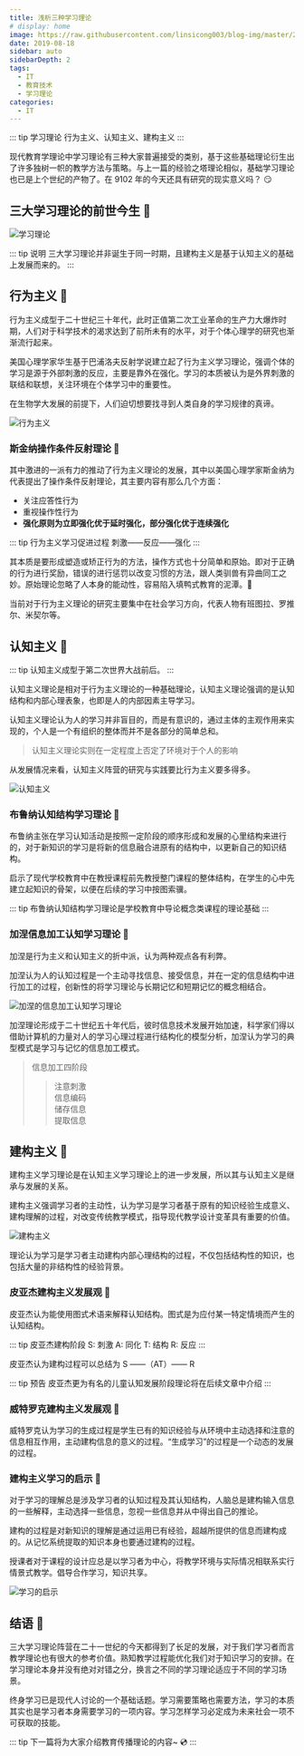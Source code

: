 ```yaml
---
title: 浅析三种学习理论
# display: home
image: https://raw.githubusercontent.com/linsicong003/blog-img/master/20190818-bg.jpg
date: 2019-08-18
sidebar: auto
sidebarDepth: 2
tags: 
  - IT
  - 教育技术
  - 学习理论
categories:
  - IT
---
```

::: tip 学习理论
行为主义、认知主义、建构主义
:::

现代教育学理论中学习理论有三种大家普遍接受的类别，基于这些基础理论衍生出了许多独树一帜的教学方法与策略。与上一篇的经验之塔理论相似，基础学习理论也已是上个世纪的产物了。在 9102 年的今天还具有研究的现实意义吗？ :smirk:

<!-- more -->

## 三大学习理论的前世今生 :space_invader:

![学习理论](https://raw.githubusercontent.com/linsicong003/blog-img/master/20190818-1.jpg)

::: tip 说明
三大学习理论并非诞生于同一时期，且建构主义是基于认知主义的基础上发展而来的。
:::

## 行为主义 :space_invader:

行为主义成型于二十世纪三十年代，此时正值第二次工业革命的生产力大爆炸时期，人们对于科学技术的渴求达到了前所未有的水平，对于个体心理学的研究也渐渐流行起来。

美国心理学家华生基于巴浦洛夫反射学说建立起了行为主义学习理论，强调个体的学习是源于外部刺激的反应，主要是靠外在强化。学习的本质被认为是外界刺激的联结和联想，关注环境在个体学习中的重要性。

在生物学大发展的前提下，人们迫切想要找寻到人类自身的学习规律的真谛。

![行为主义](https://raw.githubusercontent.com/linsicong003/blog-img/master/20190818-3.jpg)

### 斯金纳操作条件反射理论 :flags:

其中激进的一派有力的推动了行为主义理论的发展，其中以美国心理学家斯金纳为代表提出了操作条件反射理论，其主要内容有那么几个方面：

- 关注应答性行为
- 重视操作性行为
- **强化原则为立即强化优于延时强化，部分强化优于连续强化**

::: tip 行为主义学习促进过程
刺激——反应——强化
:::

其本质是要形成塑造或矫正行为的方法，操作方式也十分简单和原始。即对于正确的行为进行奖励，错误的进行惩罚以改变习惯的方法，跟人类驯兽有异曲同工之妙。原始理论忽略了人本身的能动性，容易陷入填鸭式教育的泥潭。:pill:

当前对于行为主义理论的研究主要集中在社会学习方向，代表人物有班图拉、罗推尔、米契尔等。

## 认知主义 :space_invader:

::: tip
认知主义成型于第二次世界大战前后。
:::

认知主义理论是相对于行为主义理论的一种基础理论，认知主义理论强调的是认知结构和内部心理表象，也即是人的内部因素主导学习。

认知主义理论认为人的学习并非盲目的，而是有意识的，通过主体的主观作用来实现的，个人是一个有组织的整体而并不是各部分的简单总和。

> 认知主义理论实则在一定程度上否定了环境对于个人的影响  

从发展情况来看，认知主义阵营的研究与实践要比行为主义要多得多。

![认知主义](https://raw.githubusercontent.com/linsicong003/blog-img/master/20190818-4.jpg)

### 布鲁纳认知结构学习理论 :flags:

布鲁纳主张在学习认知活动是按照一定阶段的顺序形成和发展的心里结构来进行的，对于新知识的学习是将新的信息融合进原有的结构中，以更新自己的知识结构。

启示了现代学校教育中在教授课程前先教授整门课程的整体结构，在学生的心中先建立起知识的骨架，以便在后续的学习中按图索骥。

::: tip
布鲁纳认知结构学习理论是学校教育中导论概念类课程的理论基础
:::

### 加涅信息加工认知学习理论 :flags:

加涅是行为主义和认知主义的折中派，认为两种观点各有利弊。

加涅认为人的认知过程是一个主动寻找信息、接受信息，并在一定的信息结构中进行加工的过程，创新性的将学习理论与长期记忆和短期记忆的概念相结合。

![加涅的信息加工认知学习理论](https://raw.githubusercontent.com/linsicong003/blog-img/master/20190818-2png)

加涅理论形成于二十世纪五十年代后，彼时信息技术发展开始加速，科学家们得以借助计算机的力量对人的学习心理过程进行结构化的模型分析，加涅认为学习的典型模式是学习与记忆的信息加工模式。

> 信息加工四阶段
>> 注意刺激<br/>
>> 信息编码<br/>
>> 储存信息<br/>
>> 提取信息 <br/>

## 建构主义 :space_invader:

建构主义学习理论是在认知主义学习理论上的进一步发展，所以其与认知主义是继承与发展的关系。

建构主义强调学习者的主动性，认为学习是学习者基于原有的知识经验生成意义、建构理解的过程，对改变传统教学模式，指导现代教学设计变革具有重要的价值。

![建构主义](https://raw.githubusercontent.com/linsicong003/blog-img/master/20190818-5.jpg)

理论认为学习是学习者主动建构内部心理结构的过程，不仅包括结构性的知识，也包括大量的非结构性的经验背景。

### 皮亚杰建构主义发展观 :flags:

皮亚杰认为能使用图式术语来解释认知结构。图式是为应付某一特定情境而产生的认知结构。

::: tip 皮亚杰建构阶段
S: 刺激  A: 同化 T: 结构 R: 反应
:::

皮亚杰认为建构过程可以总结为 S ——（AT）—— R

::: tip 预告
皮亚杰更为有名的儿童认知发展阶段理论将在后续文章中介绍
:::

### 威特罗克建构主义发展观 :flags:

威特罗克认为学习的生成过程是学生已有的知识经验与从环境中主动选择和注意的信息相互作用，主动建构信息的意义的过程。“生成学习”的过程是一个动态的发展的过程。

### 建构主义学习的启示 :flags:

对于学习的理解总是涉及学习者的认知过程及其认知结构，人脑总是建构输入信息的一些解释，主动选择一些信息，忽视一些信息并从中得出自己的推论。

建构的过程是对新知识的理解是通过运用已有经验，超越所提供的信息而建构成的。从记忆系统提取的知识本身也要通过建构的过程。

授课者对于课程的设计应总是以学习者为中心，将教学环境与实际情况相联系实行情景式教学。倡导合作学习，知识共享。

![学习的启示](https://raw.githubusercontent.com/linsicong003/blog-img/master/20190818-6.jpg)

## 结语 :space_invader:

三大学习理论阵营在二十一世纪的今天都得到了长足的发展，对于我们学习者而言教学理论也有很大的参考价值。熟知教学过程能优化我们对于知识学习的安排。在学习理论本身并没有绝对对错之分，换言之不同的学习理论适应于不同的学习场景。

终身学习已是现代人讨论的一个基础话题。学习需要策略也需要方法，学习的本质其实也是学习者本身需要学习的一项内容。学习怎样学习必定成为未来社会一项不可获取的技能。

::: tip
下一篇将为大家介绍教育传播理论的内容~ :cd:
:::
